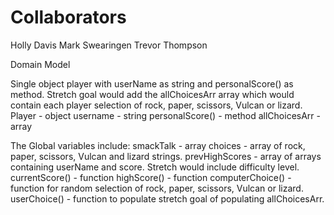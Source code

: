 # Collaborators

Holly Davis
Mark Swearingen
Trevor Thompson

Domain Model

Single object player with userName as string and personalScore() as method.  Stretch goal would add the allChoicesArr array which would contain each player selection of rock, paper, scissors, Vulcan or lizard.
Player - object
  username - string
  personalScore() - method
  allChoicesArr - array

The Global variables include:
  smackTalk - array 
  choices - array of rock, paper, scissors, Vulcan and lizard strings.
  prevHighScores - array of arrays containing userName and score.  Stretch would include difficulty level.
  currentScore() - function
  highScore() - function
  computerChoice() - function for random selection of rock, paper, scissors, Vulcan or lizard.
  userChoice() - function to populate stretch goal of populating allChoicesArr.
